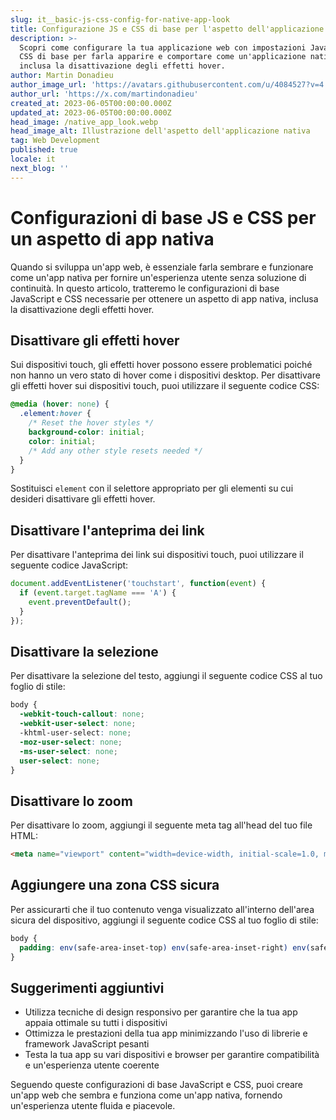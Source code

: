 ```yaml
---
slug: it__basic-js-css-config-for-native-app-look
title: Configurazione JS e CSS di base per l'aspetto dell'applicazione nativa
description: >-
  Scopri come configurare la tua applicazione web con impostazioni JavaScript e
  CSS di base per farla apparire e comportare come un'applicazione nativa,
  inclusa la disattivazione degli effetti hover.
author: Martin Donadieu
author_image_url: 'https://avatars.githubusercontent.com/u/4084527?v=4'
author_url: 'https://x.com/martindonadieu'
created_at: 2023-06-05T00:00:00.000Z
updated_at: 2023-06-05T00:00:00.000Z
head_image: /native_app_look.webp
head_image_alt: Illustrazione dell'aspetto dell'applicazione nativa
tag: Web Development
published: true
locale: it
next_blog: ''
---
```


# Configurazioni di base JS e CSS per un aspetto di app nativa

Quando si sviluppa un'app web, è essenziale farla sembrare e funzionare come un'app nativa per fornire un'esperienza utente senza soluzione di continuità. In questo articolo, tratteremo le configurazioni di base JavaScript e CSS necessarie per ottenere un aspetto di app nativa, inclusa la disattivazione degli effetti hover.

## Disattivare gli effetti hover

Sui dispositivi touch, gli effetti hover possono essere problematici poiché non hanno un vero stato di hover come i dispositivi desktop. Per disattivare gli effetti hover sui dispositivi touch, puoi utilizzare il seguente codice CSS:

```css
@media (hover: none) {
  .element:hover {
    /* Reset the hover styles */
    background-color: initial;
    color: initial;
    /* Add any other style resets needed */
  }
}
```

Sostituisci `element` con il selettore appropriato per gli elementi su cui desideri disattivare gli effetti hover.

## Disattivare l'anteprima dei link

Per disattivare l'anteprima dei link sui dispositivi touch, puoi utilizzare il seguente codice JavaScript:

```javascript
document.addEventListener('touchstart', function(event) {
  if (event.target.tagName === 'A') {
    event.preventDefault();
  }
});
```

## Disattivare la selezione

Per disattivare la selezione del testo, aggiungi il seguente codice CSS al tuo foglio di stile:

```css
body {
  -webkit-touch-callout: none;
  -webkit-user-select: none;
  -khtml-user-select: none;
  -moz-user-select: none;
  -ms-user-select: none;
  user-select: none;
}
```

## Disattivare lo zoom

Per disattivare lo zoom, aggiungi il seguente meta tag all'head del tuo file HTML:

```html
<meta name="viewport" content="width=device-width, initial-scale=1.0, maximum-scale=1.0, user-scalable=no">
```

## Aggiungere una zona CSS sicura

Per assicurarti che il tuo contenuto venga visualizzato all'interno dell'area sicura del dispositivo, aggiungi il seguente codice CSS al tuo foglio di stile:

```css
body {
  padding: env(safe-area-inset-top) env(safe-area-inset-right) env(safe-area-inset-bottom) env(safe-area-inset-left);
}
```

## Suggerimenti aggiuntivi

- Utilizza tecniche di design responsivo per garantire che la tua app appaia ottimale su tutti i dispositivi
- Ottimizza le prestazioni della tua app minimizzando l'uso di librerie e framework JavaScript pesanti
- Testa la tua app su vari dispositivi e browser per garantire compatibilità e un'esperienza utente coerente

Seguendo queste configurazioni di base JavaScript e CSS, puoi creare un'app web che sembra e funziona come un'app nativa, fornendo un'esperienza utente fluida e piacevole.